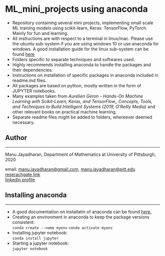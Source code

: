 # ML_mini_projects  using anaconda
- Repository containing several mini projects, implementing small scale ML training models using scikit-learn, Keras: TensorFlow, PyTorch. Mainly for fun and learning. 
- All instructions are with respect to a terminal in linux/mac. Please use the ubuntu sub-system if you are using windows 10 or use anaconda for windows. A good installation guide for the linux sub-system can be found [here](https://docs.microsoft.com/en-us/windows/wsl/install-win10)
- Folders specific to separate techniques and softwares used.  
- Highly recommends installing anaconda  to handle the packages and their dependencies. 
- Instructions on installation of specific packages in anaconda included in readme.md files.
- All packages are based on python, mostly written in the form of  JUPYTER notebooks.  
- Many examples taken from *Aurélien Géron - Hands-On Machine Learning with Scikit-Learn, Keras, and TensorFlow_ Concepts, Tools, and Techniques to Build Intelligent Systems (2019, O’Reilly Media)* and other relevant books on practical machine learning. 
- Separate readme files might be added to folders, whereever deemed necessary.


## Author
-----------
Manu Jayadharan, Department of Mathematics at University of Pittsburgh, 2020

email: [manu.jayadharan@gmail.com](mailto:manu.jayadharan@gmail.com), [manu.jayadharan@pitt.edu](mailto:manu.jayadharan@pitt.edu)   
[reserachgate link](https://www.researchgate.net/profile/Manu_Jayadharan)  
[linkedin profile](https://www.linkedin.com/in/manu-jayadharan/)

## Installing anaconda
----------------------
- A good documentation on installatin of anaconda can be found [here.](https://docs.anaconda.com/anaconda/install/linux/)
- Creating an environment in anaconda to keep the package versions consistent:  
`conda create --name myenv`
`conda activate myenv`
- Installing jupyter notebook:  
`conda install jupyter`
- Starting a jupyter notebook:  
 `jupyter notebook`



